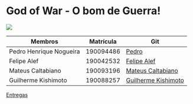 # God of War - O bom de Guerra!

<img src="https://img.hype.games/cdn/8c8c766d-7b9e-4599-94c8-89d1970e29c5040122_Cover_%20[Nexway]%20Gof%20of%20War-600.jpg"> 

| Membros | Matrícula | Git | 
| -------- | -------- | -------- | 
| Pedro Henrique Nogueira| 190094486     |  [Pedro](https://github.com/phnog)     |
| Felipe Alef | 190042532 | [Felipe Alef](https://github.com/Alef012) | 
| Mateus Caltabiano| 190093196 | [Mateus Caltabiano](https://github.com/MateusCaltabiano) | 
| Guilherme Kishimoto | 190088257 | [Guilherme Kishimoto](https://github.com/guilhermekishimoto) |  

[Entregas](https://github.com/Requisitos-de-Software/2022.1-TikTok/blob/main/docs/apresentacoes/apresentacao.md)